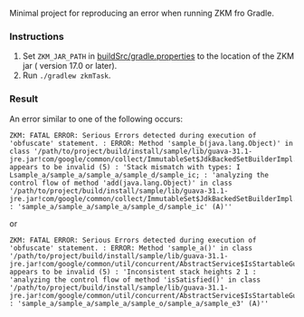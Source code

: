 Minimal project for reproducing an error when running ZKM fro Gradle.

### Instructions

1. Set `ZKM_JAR_PATH` in [buildSrc/gradle.properties](buildSrc/gradle.properties) to the location of the ZKM jar (
   version 17.0 or later).
2. Run `./gradlew zkmTask`.

### Result

An error similar to one of the following occurs:

    ZKM: FATAL ERROR: Serious Errors detected during execution of 'obfuscate' statement. : ERROR: Method 'sample_b(java.lang.Object)' in class '/path/to/project/build/install/sample/lib/guava-31.1-jre.jar!com/google/common/collect/ImmutableSet$JdkBackedSetBuilderImpl.class' appears to be invalid (5) : 'Stack mismatch with types: I Lsample_a/sample_a/sample_a/sample_d/sample_ic; : 'analyzing the control flow of method 'add(java.lang.Object)' in class '/path/to/project/build/install/sample/lib/guava-31.1-jre.jar!com/google/common/collect/ImmutableSet$JdkBackedSetBuilderImpl.class' : 'sample_a/sample_a/sample_a/sample_d/sample_ic' (A)''

or

    ZKM: FATAL ERROR: Serious Errors detected during execution of 'obfuscate' statement. : ERROR: Method 'sample_a()' in class '/path/to/project/build/install/sample/lib/guava-31.1-jre.jar!com/google/common/util/concurrent/AbstractService$IsStartableGuard.class' appears to be invalid (5) : 'Inconsistent stack heights 2 1 : 'analyzing the control flow of method 'isSatisfied()' in class '/path/to/project/build/install/sample/lib/guava-31.1-jre.jar!com/google/common/util/concurrent/AbstractService$IsStartableGuard.class' : 'sample_a/sample_a/sample_a/sample_o/sample_a/sample_e3' (A)''
